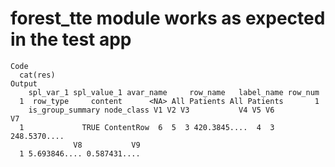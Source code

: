 # forest_tte module works as expected in the test app

    Code
      cat(res)
    Output
        spl_var_1 spl_value_1 avar_name     row_name   label_name row_num
      1  row_type     content      <NA> All Patients All Patients       1
        is_group_summary node_class V1 V2 V3           V4 V5 V6           V7
      1             TRUE ContentRow  6  5  3 420.3845....  4  3 248.5370....
                  V8           V9
      1 5.693846.... 0.587431....

